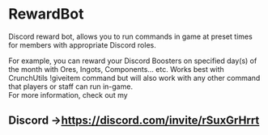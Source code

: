 # RewardBot

Discord reward bot, allows you to run commands in game at preset times for members with appropriate Discord roles.

For example, you can reward your Discord Boosters on specified day(s) of the month with Ores, Ingots, Components... etc.
Works best with CrunchUtils !giveitem command but will also work with any other command that players or staff can run in-game.  
For more information, check out my  
  
## Discord ->https://discord.com/invite/rSuxGrHrrt
